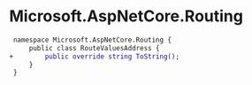# Microsoft.AspNetCore.Routing

``` diff
 namespace Microsoft.AspNetCore.Routing {
     public class RouteValuesAddress {
+        public override string ToString();
     }
 }
```

